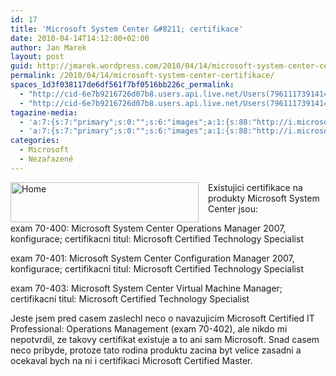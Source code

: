 ```yaml
---
id: 17
title: 'Microsoft System Center &#8211; certifikace'
date: 2010-04-14T14:12:00+02:00
author: Jan Marek
layout: post
guid: http://jmarek.wordpress.com/2010/04/14/microsoft-system-center-certifikace
permalink: /2010/04/14/microsoft-system-center-certifikace/
spaces_1d3f038117de6df561f7bf0516bb226c_permalink:
  - "http://cid-6e7b9216726d07b8.users.api.live.net/Users(7961117391414167480)/Blogs('6E7B9216726D07B8!242')/Entries('6E7B9216726D07B8!333')?authkey=EpZNAU0huAk%24"
  - "http://cid-6e7b9216726d07b8.users.api.live.net/Users(7961117391414167480)/Blogs('6E7B9216726D07B8!242')/Entries('6E7B9216726D07B8!333')?authkey=EpZNAU0huAk%24"
tagazine-media:
  - 'a:7:{s:7:"primary";s:0:"";s:6:"images";a:1:{s:88:"http://i.microsoft.com/global/systemcenter/en/us/PublishingImages/logo-system-center.gif";a:6:{s:8:"file_url";s:88:"http://i.microsoft.com/global/systemcenter/en/us/PublishingImages/logo-system-center.gif";s:5:"width";s:3:"301";s:6:"height";s:2:"64";s:4:"type";s:5:"image";s:4:"area";s:5:"19264";s:9:"file_path";s:0:"";}}s:6:"videos";a:0:{}s:11:"image_count";s:1:"1";s:6:"author";s:8:"17238236";s:7:"blog_id";s:8:"16623371";s:9:"mod_stamp";s:19:"2010-05-12 12:17:03";}'
  - 'a:7:{s:7:"primary";s:0:"";s:6:"images";a:1:{s:88:"http://i.microsoft.com/global/systemcenter/en/us/PublishingImages/logo-system-center.gif";a:6:{s:8:"file_url";s:88:"http://i.microsoft.com/global/systemcenter/en/us/PublishingImages/logo-system-center.gif";s:5:"width";s:3:"301";s:6:"height";s:2:"64";s:4:"type";s:5:"image";s:4:"area";s:5:"19264";s:9:"file_path";s:0:"";}}s:6:"videos";a:0:{}s:11:"image_count";s:1:"1";s:6:"author";s:8:"17238236";s:7:"blog_id";s:8:"16623371";s:9:"mod_stamp";s:19:"2010-05-12 12:17:03";}'
categories:
  - Microsoft
  - Nezařazené
---
```

<div id="msgcns!6E7B9216726D07B8!333" class="bvMsg">
  <p>
    <img style="display:inline;margin:0 15px 0 0;" title="Home" alt="Home" align="left" src="http://i.microsoft.com/global/systemcenter/en/us/PublishingImages/logo-system-center.gif" width="301" height="64" />Existujici certifikace na produkty Microsoft System Center jsou:
  </p>
  
  <p>
    exam 70-400: Microsoft System Center Operations Manager 2007, konfigurace; certifikacni titul: Microsoft Certified Technology Specialist
  </p>
  
  <p>
    exam 70-401: Microsoft System Center Configuration Manager 2007, konfigurace; certifikacni titul: Microsoft Certified Technology Specialist
  </p>
  
  <p>
    exam 70-403: Microsoft System Center Virtual Machine Manager; certifikacni titul: Microsoft Certified Technology Specialist
  </p>
  
  <p>
    Jeste jsem pred casem zaslechl neco o navazujicim Microsoft Certified IT Professional: Operations Management (exam 70-402), ale nikdo mi nepotvrdil, ze takovy certifikat existuje a to ani sam Microsoft. Snad casem neco pribyde, protoze tato rodina produktu zacina byt velice zasadni a ocekaval bych na ni i certifikaci Microsoft Certified Master.
  </p>
</div>
